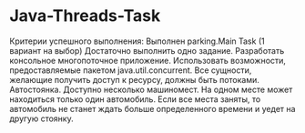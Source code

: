 # Java-Threads-Task
Критерии успешного выполнения: Выполнен parking.Main Task (1 вариант на выбор) Достаточно выполнить одно задание. Разработать консольное многопоточное приложение. Использовать возможности, предоставляемые пакетом java.util.concurrent. Все сущности, желающие получить доступ к ресурсу, должны быть потоками.
Автостоянка. Доступно несколько машиномест. На одном месте может находиться только один автомобиль. Если все места заняты, то автомобиль не станет ждать больше определенного времени и уедет на другую стоянку.
